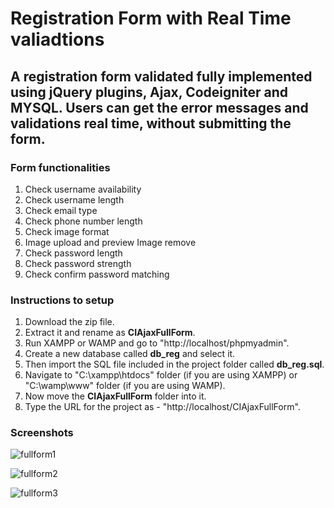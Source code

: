 # Registration Form with Real Time valiadtions

## A registration form validated fully implemented using jQuery plugins, Ajax, Codeigniter and MYSQL. Users can get the error messages and validations real time, without submitting the form.

### Form functionalities

1. Check username availability 
2. Check username length 
3. Check email type 
4. Check phone number length 
5. Check image format 
6. Image upload and preview Image remove 
7. Check password length 
8. Check password strength 
9. Check confirm password matching 

### Instructions to setup

1. Download the zip file.
2. Extract it and rename as **CIAjaxFullForm**.
3. Run XAMPP or WAMP and go to "http://localhost/phpmyadmin".
4. Create a new database called **db_reg** and select it.
5. Then import the SQL file included in the project folder called **db_reg.sql**.
6. Navigate to "C:\xampp\htdocs" folder (if you are using XAMPP) or "C:\wamp\www" folder (if you are using WAMP).
7. Now move the **CIAjaxFullForm** folder into it.
8. Type the URL for the project as - "http://localhost/CIAjaxFullForm".

### Screenshots

![fullform1](https://user-images.githubusercontent.com/23145752/35962867-f315d458-0cd8-11e8-9b91-7b949841391b.png)

![fullform2](https://user-images.githubusercontent.com/23145752/35962862-f2814d4c-0cd8-11e8-9242-31add446cb0f.png)

![fullform3](https://user-images.githubusercontent.com/23145752/35962863-f2be3b76-0cd8-11e8-8952-f1a35a8be485.png)
